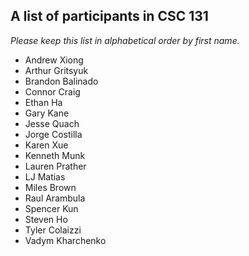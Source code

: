 A list of participants in CSC 131
---------------------------------

*Please keep this list in alphabetical order by first name.*

* Andrew Xiong
* Arthur Gritsyuk
* Brandon Balinado
* Connor Craig
* Ethan Ha
* Gary Kane
* Jesse Quach
* Jorge Costilla
* Karen Xue
* Kenneth Munk
* Lauren Prather
* LJ Matias
* Miles Brown
* Raul Arambula
* Spencer Kun
* Steven Ho
* Tyler Colaizzi
* Vadym Kharchenko
